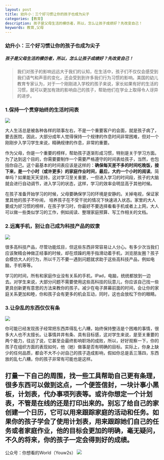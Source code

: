 ```yaml
---
layout: post
title: 幼升小：三个好习惯让你的孩子也成为尖子
categories: [教育]
description: 孩子是父母生活的模仿者，所以，怎么让孩子成绩好？先改变自己！
keywords: 教育,父母
---
```

### 幼升小：三个好习惯让你的孩子也成为尖子

##### 孩子是父母生活的模仿者，所以，怎么让孩子成绩好？先改变自己！

> 我们对孩子的影响远远大于我们的认知，在生活中，孩子们不仅仅会感受到我们语气和声音的变化，还会受到到许多我们行为习惯的影响。美国的幼儿教育专家认为，对于一个刚刚进入学校的孩子来说，家长如果有好的生活的习惯，就可以更加有效的影响自己的孩子，帮助他们在学业上取得令人讶异的进步。

### 1.保持一个贯穿始终的生活时间表
![][image-1]

大人生活总是被各种各样的琐事左右，不是一个重要客户的会面，就是孩子病了，要去医院，因此，大部分成年人觉得保持一个规律的作息时间非常困难，但对一个刚刚步入学习学生来说，精确规律的作息，非常的重要。

作为父母，你是一个重要的榜样，帮助孩子逐渐形成习惯，特别是关于学习方面。为了达到这个目的，你需要要制作一个需要严格遵守的时间表给孩子，当然，也包括你自己。这个最基本的时间表应该是这样的：**确保每天差不多的时间吃晚饭，接下来，是一个小时（或许更多）的家庭作业时间，最后，大约一个小时的阅读**。简单吗？如果能天天坚持，这对学习至关重要，一但进入学习的时间段，孩子的大脑就会进行自动调节，进入学习的状态，这样，学习的效率会明显高于其他时候。

在孩子准备开始学习的时候，父母要确保学习的环境是安静的。关掉电视，保证家里其他的孩子不吵闹， 培养孩子在不受干扰的情况下快速进入状态。家里的大人要成为好习惯的榜样，在孩子学习时，你最好不要选择看看手机或者上上网，大人可以做一些类似学习的工作，例如阅读、整理家庭预算、写工作相关的文档。


### 2.远离手机，别让自己成为科技产品的奴隶
![][image-2]

很多高科技产品，尽管功能炫目，但这些东西非常容易让人分心。有多少次当我们应该聚精会神做正经事的时候，却在烦躁的用手指滑动着手机，浏览朋友圈？孩子会模仿大人的行为，所以千万不要一遇到问题就求助于这些高科技产品，例如电脑，手机等等。 

学习的时间，所有和家庭作业没有关系的手机，IPad，电脑，统统都放到一边去。对学生来说，大部分问题不需要使用这些高科技的玩意儿，你应该自己找一些更具创新更有意思的方法来教你的孩子。减少在电子屏幕前面的时间，会让你的家庭关系更加和睦，你和孩子会有更多的机会互动，同时，这也会放松下你的眼睛。

### 3.让杂乱的东西仅仅有条
![][image-3]

你可能已经发现孩子经常把东西弄得乱七八糟，始终保持整洁是个困难的事情，很多大人也不太擅长。让事情井井有条、具有目标感，这对学生来说，是至关重要的两个能力，往远了说，它甚至会最终影响职场的成败，所以，好好观察一下，你的孩子在组织方面的表现如何，他（她）做事是否有明确的目标。实际上，你身上缺少的任何品质，都会不大不小对自己的孩子造成影响，假如你总是丢三落四，东西放的乱七八糟，你的孩子非常有可能也是这样。

打量一下自己的周围，找一些工具帮助自己更有条理，很多东西可以做到这点，一个便签信封，一块计事小黑板，计划表，代办事项列表等。或许你想定一个计划表，不管是在线的还是打印出来的。别忘了给自己的家创建一个日历，它可以用来跟踪家庭的活动和任务。如果你的孩子学会了使用计划表，用来跟踪她们自己的任务或者家庭作业，他的目标会更加的明确，毫无疑问，不久的将来，你的孩子一定会得到好的成绩。
---- 
公众号：你想看的World（Youw2s）
![][image-4]

[image-1]:	http://upload-images.jianshu.io/upload_images/3342594-6a8a1c7d5c335d55.png?imageMogr2/auto-orient/strip%7CimageView2/2/w/1240
[image-2]:	http://upload-images.jianshu.io/upload_images/3342594-acfa63abdd0f9c02.png?imageMogr2/auto-orient/strip%7CimageView2/2/w/1240
[image-3]:	http://upload-images.jianshu.io/upload_images/3342594-b640ee6e48d2759a.png?imageMogr2/auto-orient/strip%7CimageView2/2/w/1240
[image-4]:	http://upload-images.jianshu.io/upload_images/3342594-dca1f89eba3e50ca.jpg?imageMogr2/auto-orient/strip%7CimageView2/2/w/1240
